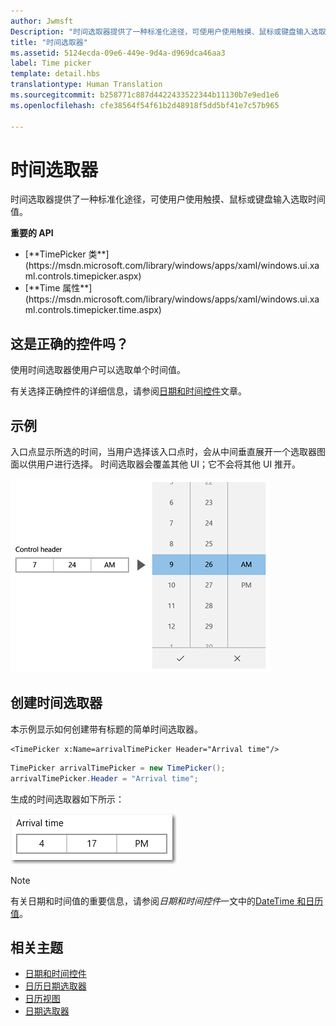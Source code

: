 ```yaml
---
author: Jwmsft
Description: "时间选取器提供了一种标准化途径，可使用户使用触摸、鼠标或键盘输入选取时间值。"
title: "时间选取器"
ms.assetid: 5124ecda-09e6-449e-9d4a-d969dca46aa3
label: Time picker
template: detail.hbs
translationtype: Human Translation
ms.sourcegitcommit: b258771c887d4422433522344b11130b7e9ed1e6
ms.openlocfilehash: cfe38564f54f61b2d48918f5dd5bf41e7c57b965

---
```

# <a name="time-picker"></a>时间选取器
<link rel="stylesheet" href="https://az835927.vo.msecnd.net/sites/uwp/Resources/css/custom.css"> 

时间选取器提供了一种标准化途径，可使用户使用触摸、鼠标或键盘输入选取时间值。 

<div class="important-apis" >
<b>重要的 API</b><br/>
<ul>
<li>[**TimePicker 类**](https://msdn.microsoft.com/library/windows/apps/xaml/windows.ui.xaml.controls.timepicker.aspx)</li>
<li>[**Time 属性**](https://msdn.microsoft.com/library/windows/apps/xaml/windows.ui.xaml.controls.timepicker.time.aspx)</li>
</ul>
</div>

## <a name="is-this-the-right-control"></a>这是正确的控件吗？
使用时间选取器使用户可以选取单个时间值。

有关选择正确控件的详细信息，请参阅[日期和时间控件](date-and-time.md)文章。

## <a name="examples"></a>示例

入口点显示所选的时间，当用户选择该入口点时，会从中间垂直展开一个选取器图面以供用户进行选择。 时间选取器会覆盖其他 UI；它不会将其他 UI 推开。

![时间选取器展开示例](images/controls_timepicker_expand.png)

## <a name="create-a-time-picker"></a>创建时间选取器

本示例显示如何创建带有标题的简单时间选取器。

```xaml
<TimePicker x:Name=arrivalTimePicker Header="Arrival time"/>
```

```csharp
TimePicker arrivalTimePicker = new TimePicker();
arrivalTimePicker.Header = "Arrival time";
```

生成的时间选取器如下所示：

![时间选取器示例](images/time-picker-closed.png)

> [!NOTE]
> 有关日期和时间值的重要信息，请参阅*日期和时间控件*一文中的[DateTime 和日历值](date-and-time.md#datetime-and-calendar-values)。



## <a name="related-topics"></a>相关主题

- [日期和时间控件](date-and-time.md)
- [日历日期选取器](calendar-date-picker.md)
- [日历视图](calendar-view.md)
- [日期选取器](date-picker.md)



<!--HONumber=Dec16_HO2-->


